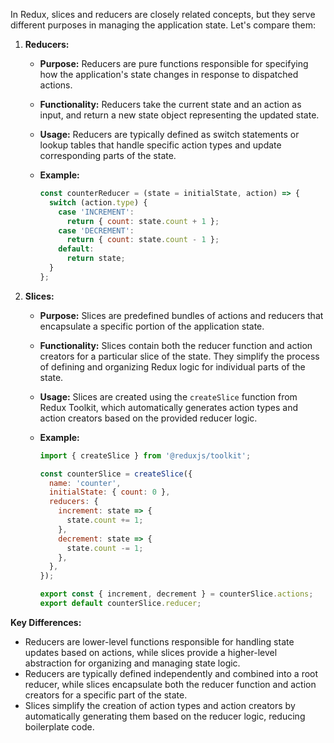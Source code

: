 In Redux, slices and reducers are closely related concepts, but they serve different purposes in managing the application state. Let's compare them:

1. **Reducers:**

   - **Purpose:** Reducers are pure functions responsible for specifying how the application's state changes in response to dispatched actions.
   - **Functionality:** Reducers take the current state and an action as input, and return a new state object representing the updated state.
   - **Usage:** Reducers are typically defined as switch statements or lookup tables that handle specific action types and update corresponding parts of the state.

   - **Example:**
     ```javascript
     const counterReducer = (state = initialState, action) => {
       switch (action.type) {
         case 'INCREMENT':
           return { count: state.count + 1 };
         case 'DECREMENT':
           return { count: state.count - 1 };
         default:
           return state;
       }
     };
     ```

2. **Slices:**

   - **Purpose:** Slices are predefined bundles of actions and reducers that encapsulate a specific portion of the application state.
   - **Functionality:** Slices contain both the reducer function and action creators for a particular slice of the state. They simplify the process of defining and organizing Redux logic for individual parts of the state.
   - **Usage:** Slices are created using the `createSlice` function from Redux Toolkit, which automatically generates action types and action creators based on the provided reducer logic.

   - **Example:**
     ```javascript
     import { createSlice } from '@reduxjs/toolkit';

     const counterSlice = createSlice({
       name: 'counter',
       initialState: { count: 0 },
       reducers: {
         increment: state => {
           state.count += 1;
         },
         decrement: state => {
           state.count -= 1;
         },
       },
     });

     export const { increment, decrement } = counterSlice.actions;
     export default counterSlice.reducer;
     ```

**Key Differences:**

- Reducers are lower-level functions responsible for handling state updates based on actions, while slices provide a higher-level abstraction for organizing and managing state logic.
- Reducers are typically defined independently and combined into a root reducer, while slices encapsulate both the reducer function and action creators for a specific part of the state.
- Slices simplify the creation of action types and action creators by automatically generating them based on the reducer logic, reducing boilerplate code.
